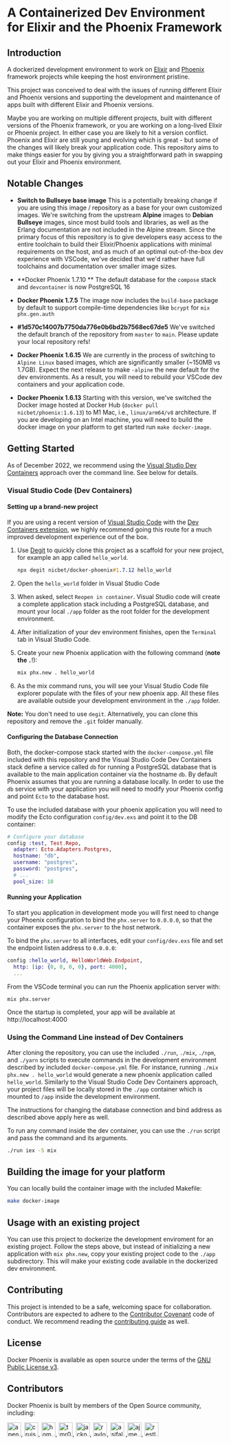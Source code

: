 # A Containerized Dev Environment for Elixir and the Phoenix Framework

## Introduction

A dockerized development environment to work on [Elixir](https://github.com/elixir-lang/elixir) and [Phoenix](https://github.com/phoenixframework/phoenix) framework projects while keeping the host environment pristine.

This project was conceived to deal with the issues of running different Elixir and Phoenix versions and supporting the development and maintenance of apps built with different Elixir and Phoenix versions.

Maybe you are working on multiple different projects, built with different versions of the Phoenix framework, or you are working on a long-lived Elixir or Phoenix project. In either case you are likely to hit a version conflict. Phoenix and Elixir are still young and evolving which is great - but some of the changes will likely break your application code. This repository aims to make things easier for you by giving you a straightforward path in swapping out your Elixir and Phoenix environment.

## Notable Changes

- **Switch to Bullseye base image**
  This is a potentially breaking change if you are using this image / repository as a base for your own customized images. We're switching from the upstream **Alpine** images to **Debian Bullseye** images, since most build tools and libraries, as well as the Erlang documentation are not included in the Alpine stream. Since the primary focus of this repository is to give developers easy access to the entire toolchain to build their Elixir/Phoenix applications with minimal requirements on the host, and as much of an optimal out-of-the-box dev experience with VSCode, we've decided that we'd rather have full toolchains and documentation over smaller image sizes.

- **Docker Phoenix 1.7.10 **
  The default database for the `compose` stack and `devcontainer` is now PostgreSQL 16

- **Docker Phoenix 1.7.5**
  The image now includes the `build-base` package by default to support compile-time dependencies like `bcrypt` for `mix phx.gen.auth`

- **#1d570c14007b7750da776e0b6bd2b7568ec67de5**
  We've switched the default branch of the repository from `master` to `main`. Please update your local repository refs!

- **Docker Phoenix 1.6.15**
  We are currently in the process of switching to `Alpine Linux` based images, which are significantly smaller (~150MB vs 1.7GB). Expect the next release to make `-alpine` the new default for the dev environments. As a result, you will need to rebuild your VSCode dev containers and your application code.

- **Docker Phoenix 1.6.13**
  Starting with this version, we've switched the Docker image hosted at Docker Hub (`docker pull nicbet/phoenix:1.6.13`) to M1 Mac, i.e., `linux/arm64/v8` architecture. If you are developing on an Intel machine, you will need to build the docker image on your platform to get started run `make docker-image`.

## Getting Started

As of December 2022, we recommend using the [Visual Studio Dev Containers](https://code.visualstudio.com/docs/devcontainers/containers) approach over the command line. See below for details.

### Visual Studio Code (Dev Containers)

#### Setting up a brand-new project

If you are using a recent version of [Visual Studio Code](https://code.visualstudio.com/) with the [Dev Containers extension](https://marketplace.visualstudio.com/items?itemName=ms-vscode-remote.remote-containers), we highly recommend going this route for a much improved development experience out of the box.

1. Use [Degit](https://github.com/Rich-Harris/degit) to quickly clone this project as a scaffold for your new project, for example an app called `hello_world`.

   ```css
   npx degit nicbet/docker-phoenix#1.7.12 hello_world
   ```

2. Open the `hello_world` folder in Visual Studio Code

3. When asked, select `Reopen in container`. Visual Studio code will create a complete application stack including a PostgreSQL database, and mount your local `./app` folder as the root folder for the development environment.

4. After initialization of your dev environment finishes, open the `Terminal` tab in Visual Studio Code.

5. Create your new Phoenix application with the following command (**note the `.`**!):

   ```bash
   mix phx.new . hello_world
   ```

6. As the mix command runs, you will see your Visual Studio Code file explorer populate with the files of your new phoenix app. All these files are available outside your development environment in the `./app` folder.

**Note:** You don't need to use `degit`. Alternatively, you can clone this repository and remove the `.git` folder manually.

#### Configuring the Database Connection

Both, the docker-compose stack started with the `docker-compose.yml` file included with this repository and the Visual Studio Code Dev Containers stack define a service called `db` for running a PostgreSQL database that is available to the main application container via the hostname `db`. By default Phoenix assumes that you are running a database locally. In order to use the `db` service with your application you will need to modify your Phoenix config and point `Ecto` to the database host.

To use the included database with your phoenix application you will need to modify the Ecto configuration `config/dev.exs` and point it to the DB container:

```elixir
# Configure your database
config :test, Test.Repo,
  adapter: Ecto.Adapters.Postgres,
  hostname: "db",
  username: "postgres",
  password: "postgres",
  # ...
  pool_size: 10
```

#### Running your Application

To start you application in development mode you will first need to change your Phoenix configuration to bind the `phx.server` to `0.0.0.0`, so that the container exposes the `phx.server` to the host network.

To bind the `phx.server` to all interfaces, edit your `config/dev.exs` file and set the endpoint listen address to `0.0.0.0`:

```elixir
config :hello_world, HelloWorldWeb.Endpoint,
  http: [ip: {0, 0, 0, 0}, port: 4000],
  ...
```

From the VSCode terminal you can run the Phoenix application server with:

```sh
mix phx.server
```

Once the startup is completed, your app will be available at http://localhost:4000

### Using the Command Line instead of Dev Containers

After cloning the repository, you can use the included `./run`, `./mix`, `./npm`, and `./yarn` scripts to execute commands in the development environment described by included `docker-compose.yml` file. For instance, running `./mix phx.new . hello_world` would generate a new phoenix application called `hello_world`. Similarly to the Visual Studio Code Dev Containers approach, your project files will be locally stored in the `./app` container which is mounted to `/app` inside the development environment.

The instructions for changing the database connection and bind address as described above apply here as well.

To run any command inside the dev container, you can use the `./run` script and pass the command and its arguments.

```sh
./run iex -S mix
```

## Building the image for your platform

You can locally build the container image with the included Makefile:

```sh
make docker-image
```

## Usage with an existing project

You can use this project to dockerize the development enviroment for an existing project. Follow the steps above, but instead of initializing a new application with `mix phx.new`, copy your existing project code to the `./app` subdirectory. This will make your existing code available in the dockerized dev environment.

## Contributing

This project is intended to be a safe, welcoming space for collaboration. Contributors are expected to adhere to the [Contributor Covenant](http://contributor-covenant.org) code of conduct. We recommend reading the [contributing guide](./docs/CONTRIBUTING.md) as well.

## License

Docker Phoenix is available as open source under the terms of the [GNU Public License v3](https://www.gnu.org/licenses/gpl-3.0.en.html).

## Contributors

Docker Phoenix is built by members of the Open Source community, including:

<img src="https://avatars.githubusercontent.com/apenney?s=64" alt="apenney" width="32" />, <img src="https://avatars.githubusercontent.com/cruisemaniac?s=64" alt="cruisemaniac" width="32" />, <img src="https://avatars.githubusercontent.com/homanchou?s=64" alt="homanchou" width="32"/>, <img src="https://avatars.githubusercontent.com/tmr08c?s=64" alt="tmr08c" width="32" />, <img src="https://avatars.githubusercontent.com/jacknoble?s=64" alt="jacknoble" width="32" />, <img src="https://avatars.githubusercontent.com/ravloony?s=64" alt="ravloony" width="32" />, <img src="https://avatars.githubusercontent.com/asifaly?s=64" alt="asifaly" width="32" /> ,<img src="https://avatars.githubusercontent.com/ajmeese7?s=64" alt="ajmeese7" width="32" />, <img src="https://avatars.githubusercontent.com/restlessronin?s=64" alt="restlessronin" width="32" />
